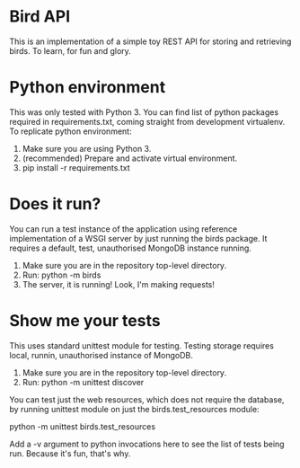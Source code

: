 # Bird API

This is an implementation of a simple toy REST API for storing and
retrieving birds. To learn, for fun and glory.

# Python environment

This was only tested with Python 3. You can find list of python packages
required in requirements.txt, coming straight from development
virtualenv. To replicate python environment:

1. Make sure you are using Python 3.
2. (recommended) Prepare and activate virtual environment.
3. pip install -r requirements.txt

# Does it run?

You can run a test instance of the application using reference
implementation of a WSGI server by just running the birds package. It
requires a default, test, unauthorised MongoDB instance running.

1. Make sure you are in the repository top-level directory.
2. Run: python -m birds
3. The server, it is running! Look, I'm making requests!

# Show me your tests

This uses standard unittest module for testing. Testing storage requires
local, runnin, unauthorised instance of MongoDB.

1. Make sure you are in the repository top-level directory.
2. Run: python -m unittest discover

You can test just the web resources, which does not require the
database, by running unittest module on just the birds.test_resources
module:

python -m unittest birds.test_resources

Add a -v argument to python invocations here to see the list of tests
being run. Because it's fun, that's why.
